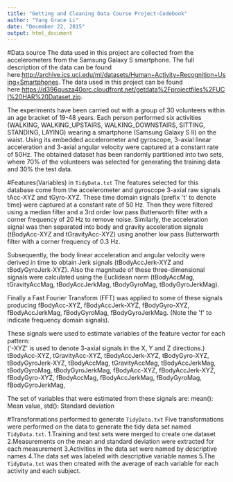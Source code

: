 ```yaml
---
title: "Getting and Cleaning Data Course Project-Codebook"
author: "Yang Grace Li"
date: "December 22, 2015"
output: html_document
---
```


#Data source
The data used in this project are collected from the accelerometers from the Samsung Galaxy S smartphone. The full description of the data can be found here:http://archive.ics.uci.edu/ml/datasets/Human+Activity+Recognition+Using+Smartphones. The data used in this project can be found here:https://d396qusza40orc.cloudfront.net/getdata%2Fprojectfiles%2FUCI%20HAR%20Dataset.zip.

The experiments have been carried out with a group of 30 volunteers within an age bracket of 19-48 years. Each person performed six activities (WALKING, WALKING_UPSTAIRS, WALKING_DOWNSTAIRS, SITTING, STANDING, LAYING) wearing a smartphone (Samsung Galaxy S II) on the waist. Using its embedded accelerometer and gyroscope, 3-axial linear acceleration and 3-axial angular velocity were captured at a constant rate of 50Hz. The obtained dataset has been randomly partitioned into two sets, where 70% of the volunteers was selected for generating the training data and 30% the test data.

#Features(Variables) in ```TidyData.txt```
The features selected for this database come from the accelerometer and gyroscope 3-axial raw signals tAcc-XYZ and tGyro-XYZ. These time domain signals (prefix 't' to denote time) were captured at a constant rate of 50 Hz. Then they were filtered using a median filter and a 3rd order low pass Butterworth filter with a corner frequency of 20 Hz to remove noise. Similarly, the acceleration signal was then separated into body and gravity acceleration signals (tBodyAcc-XYZ and tGravityAcc-XYZ) using another low pass Butterworth filter with a corner frequency of 0.3 Hz. 

Subsequently, the body linear acceleration and angular velocity were derived in time to obtain Jerk signals (tBodyAccJerk-XYZ and tBodyGyroJerk-XYZ). Also the magnitude of these three-dimensional signals were calculated using the Euclidean norm (tBodyAccMag, tGravityAccMag, tBodyAccJerkMag, tBodyGyroMag, tBodyGyroJerkMag). 

Finally a Fast Fourier Transform (FFT) was applied to some of these signals producing fBodyAcc-XYZ, fBodyAccJerk-XYZ, fBodyGyro-XYZ, fBodyAccJerkMag, fBodyGyroMag, fBodyGyroJerkMag. (Note the 'f' to indicate frequency domain signals). 

These signals were used to estimate variables of the feature vector for each pattern:  
('-XYZ' is used to denote 3-axial signals in the X, Y and Z directions.)
tBodyAcc-XYZ,
tGravityAcc-XYZ,
tBodyAccJerk-XYZ,
tBodyGyro-XYZ,
tBodyGyroJerk-XYZ,
tBodyAccMag,
tGravityAccMag,
tBodyAccJerkMag,
tBodyGyroMag,
tBodyGyroJerkMag,
fBodyAcc-XYZ,
fBodyAccJerk-XYZ,
fBodyGyro-XYZ,
fBodyAccMag,
fBodyAccJerkMag,
fBodyGyroMag,
fBodyGyroJerkMag,

The set of variables that were estimated from these signals are: 
mean(): Mean value,
std(): Standard deviation

#Transformations performed to generate ```TidyData.txt```
Five transformations were performed on the data to generate the tidy data set named ```TidyData.txt```.
1.Training and test sets were merged to create one dataset
2.Measurements on the mean and standard deviation were extracted for each measurement
3.Activities in the data set were named by descriptive names
4.The data set was labeled with descriptive variable names
5.The ```TidyData.txt``` was then created with the average of each variable for each activity and each subject.